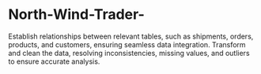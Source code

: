 # North-Wind-Trader-
Establish relationships between relevant tables, such as shipments, orders, products, and customers, ensuring seamless data integration. Transform and clean the data, resolving inconsistencies, missing values, and outliers to ensure accurate analysis.
